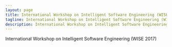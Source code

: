 ```yaml
---
layout: page
title: International Workshop on Intelligent Software Engineering (WISE 2017)
tagline: International Workshop on Intelligent Software Engineering (WISE 2017)
description: International Workshop on Intelligent Software Engineering (WISE 2017)
---
```


International Workshop on Intelligent Software Engineering (WISE 2017)